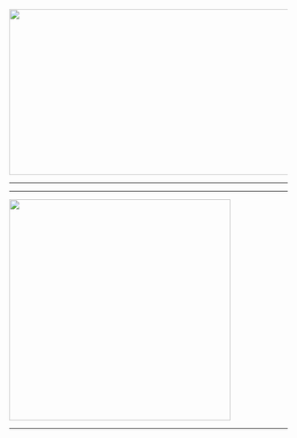 <div align="center"><img height="300px" width="800px" src="https://hackernoon.com/images/f2px36fy.gif"/>
<!--https://miro.medium.com/max/2400/1*OohqW5DGh9CQS4hLY5FXzA.png -->
</div>

--------

--------
<div>
  <img width="400px" src="https://github-readme-stats.vercel.app/api/?username=DreydenGys&show_icons=true&title_color=fff&icon_color=79ff97&text_color=9f9f9f&bg_color=151515"/>
 </div>

--------
